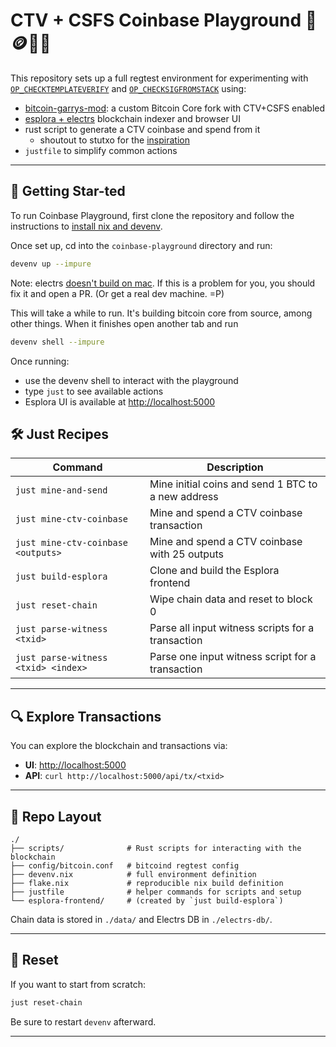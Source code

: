 # CTV + CSFS Coinbase Playground 🥪🪙🏰🛝

This repository sets up a full regtest environment for experimenting with [`OP_CHECKTEMPLATEVERIFY`](https://github.com/bitcoin/bips/blob/master/bip-0119.mediawiki) and [`OP_CHECKSIGFROMSTACK`](https://github.com/bitcoin/bips/blob/master/bip-0348.md) using:

- [bitcoin-garrys-mod](https://github.com/average-gary/bitcoin-garrys-mod): a custom Bitcoin Core fork with CTV+CSFS enabled
- [esplora + electrs](https://github.com/blockstream/electrs?ref=new-index) blockchain indexer and browser UI
- rust script to generate a CTV coinbase and spend from it
  - shoutout to stutxo for the [inspiration](https://github.com/stutxo/simple_ctv)
- `justfile` to simplify common actions

---

## 🌟 Getting Star-ted

To run Coinbase Playground, first clone the repository and follow the instructions to [install nix and devenv](https://devenv.sh/getting-started/).

Once set up, cd into the `coinbase-playground` directory and run:

```sh
devenv up --impure
```

Note: electrs [doesn't build on mac](https://github.com/vnprc/coinbase-playground/issues/1). If this is a problem for you, you should fix it and open a PR. (Or get a real dev machine. =P)

This will take a while to run. It's building bitcoin core from source, among other things. When it finishes open another tab and run

```sh
devenv shell --impure
```

Once running:

- use the devenv shell to interact with the playground
- type `just` to see available actions
- Esplora UI is available at [http://localhost:5000](http://localhost:5000)

## 🛠️ Just Recipes

| Command                                | Description                                                  |
|----------------------------------------|--------------------------------------------------------------|
| `just mine-and-send`                | Mine initial coins and send 1 BTC to a new address |
| `just mine-ctv-coinbase`            | Mine and spend a CTV coinbase transaction |
| `just mine-ctv-coinbase <outputs>`  | Mine and spend a CTV coinbase with 25 outputs |
| `just build-esplora`                | Clone and build the Esplora frontend |
| `just reset-chain`                  | Wipe chain data and reset to block 0 |
| `just parse-witness <txid>`         | Parse all input witness scripts for a transaction |
| `just parse-witness <txid> <index>` | Parse one input witness script for a transaction |

---

## 🔍 Explore Transactions

You can explore the blockchain and transactions via:

- **UI**: [http://localhost:5000](http://localhost:5000)
- **API**: `curl http://localhost:5000/api/tx/<txid>`

---

## 📁 Repo Layout

```text
./
├── scripts/              # Rust scripts for interacting with the blockchain
├── config/bitcoin.conf   # bitcoind regtest config
├── devenv.nix            # full environment definition
├── flake.nix             # reproducible nix build definition
├── justfile              # helper commands for scripts and setup
└── esplora-frontend/     # (created by `just build-esplora`)
```

Chain data is stored in `./data/` and Electrs DB in `./electrs-db/`.

---

## 🧹 Reset

If you want to start from scratch:

```sh
just reset-chain
```

Be sure to restart `devenv` afterward.

---
